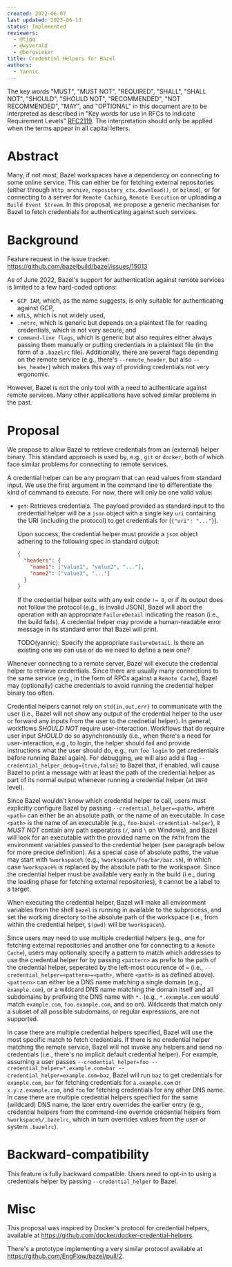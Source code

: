 ```yaml
---
created: 2022-06-07
last updated: 2023-06-13
status: Implemented
reviewers:
  - @tjgq
  - @wyverald
  - @bergsieker
title: Credential Helpers for Bazel
authors:
  - Yannic
---
```


The key words "MUST", "MUST NOT", "REQUIRED", "SHALL", "SHALL NOT", "SHOULD",
"SHOULD NOT", "RECOMMENDED", "NOT RECOMMENDED", "MAY", and "OPTIONAL" in this
document are to be interpreted as described in "Key words for use in RFCs to
Indicate Requirement Levels"
[RFC2119](https://datatracker.ietf.org/doc/html/rfc2119). The interpretation
should only be applied when the terms appear in all capital letters.


# Abstract

Many, if not most, Bazel workspaces have a dependency on connecting to some
online service. This can either be for fetching external repositories (either
through `http_archive`, `repository_ctx.download()`, or `bzlmod`), or for
connecting to a server for `Remote Caching`, `Remote Execution` or uploading
a `Build Event Stream`. In this proposal, we propose a generic mechanism for
Bazel to fetch credentials for authenticating against such services.


# Background

Feature request in the issue tracker:
    https://github.com/bazelbuild/bazel/issues/15013

As of June 2022, Bazel's support for authentication against remote services is
limited to a few hard-coded options:
- `GCP IAM`, which, as the name suggests, is only suitable for authenticating
  against GCP,
- `mTLS`, which is not widely used,
- `.netrc`, which is generic but depends on a plaintext file for reading
  credentials, which is not very secure, and
- `command-line flags`, which is generic but also requires either always passing
  them manually or putting credentials in a plaintext file (in the form of a
  `.bazelrc` file). Additionally, there are several flags depending on the
  remote service (e.g., there's `--remote_header`, but also `--bes_header`)
  which makes this way of providing credentials not very ergonomic.

However, Bazel is not the only tool with a need to authenticate against remote
services. Many other applications have solved similar problems in the past.


# Proposal

We propose to allow Bazel to retrieve credentials from an (external) helper
binary. This standard approach is used by, e.g., `git` or `docker`, both of
which face similar problems for connecting to remote services.

A credential helper can be any program that can read values from standard input.
We use the first argument in the command line to differentiate the kind of
command to execute. For now, there will only be one valid value:
- `get`: Retrieves credentials. The payload provided as standard input to the
  credential helper will be a `json` object with a single key `uri` containing
  the URI (including the protocol) to get credentials for (`{"uri": "..."}`).

  Upon success, the credential helper must provide a `json` object adhering to
  the following spec in standard output:

  ```json
  {
    "headers": {
      "name1": ["value1", "value2", "..."],
      "name2": ["value3", "..."]
    }
  }
  ```

  If the credential helper exits with any exit code `!= 0`, or if its output
  does not follow the protocol (e.g., is invalid JSON), Bazel will abort the
  operation with an appropriate `FailureDetail` indicating the reason (i.e.,
  the build fails). A credential helper may provide a human-readable error
  message in its standard error that Bazel will print.

  TODO(yannic): Specify the appropriate `FailureDetail`. Is there an existing
  one we can use or do we need to define a new one?

Whenever connecting to a remote server, Bazel will execute the credential helper
to retrieve credentials. Since there are usually many connections to the same
service (e.g., in the form of RPCs against a `Remote Cache`), Bazel may
(optionally) cache credentials to avoid running the credential helper binary too
often.

Credential helpers cannot rely on `std{in,out,err}` to communicate with the
user (i.e., Bazel will not show any output of the credential helper to the user
or forward any inputs from the user to the crednetial helper). In general,
workflows *SHOULD NOT* require user-interaction. Workflows that do require user
input *SHOULD* do so asynchronously (i.e., when there's a need for
user-interaction, e.g., to login, the helper should fail and provide
instructions what the user should do, e.g., run `foo login` to get credentials
before running Bazel again). For debugging, we will also add a flag
`--credential_helper_debug={true,false}` to Bazel that, if enabled, will cause
Bazel to print a message with at least the path of the credential helper as part
of its normal output whenever running a credential helper (at `INFO` level).

Since Bazel wouldn't know which credential helper to call, users must
explicitly configure Bazel by passing `--credential_helper=<path>`, where
`<path>` can either be an absolute path, or the name of an executable. In case
`<path>` is the name of an executable (e.g., `foo-bazel-credential-helper`), it
*MUST NOT* contain any path seperators (`/`, and `\` on Windows), and Bazel will
look for an executable with the provided name on the `PATH` from the environment
variables passed to the credential helper (see paragraph below for more precise
definition). As a special case of absolute paths, the value may start with
`%workspace%` (e.g., `%workspace%/foo/bar/baz.sh`), in which case `%workspace%`
is replaced by the absolute path to the workspace. Since the credential helper
must be available very early in the build (i.e., during the loading phase for
fetching external repositories), it cannot be a label to a target.

When executing the credential helper, Bazel will make all environment variables
from the shell `bazel` is running in available to the subprocess, and set the
working directory to the absolute path of the workspace (i.e., from within the
credential helper, `$(pwd)` will be `%workspace%`).

Since users may need to use multiple credential helpers (e.g., one for fetching
external repositories and another one for connecting to a `Remote Cache`), users
may optionally specify a pattern to match which addresses to use the credential
helper for by passing `<pattern>` as prefix to the path of the credential
helper, seperated by the left-most occurence of `=` (i.e.,
`--credential_helper=<pattern>=<path>`, where `<path>` is as defined above).
`<pattern>` can either be a DNS name matching a single domain (e.g.,
`example.com`), or a wildcard DNS name matching the domain itself and all
subdomains by prefixing the DNS name with `*.` (e.g., `*.example.com` would
match `example.com`, `foo.example.com`, and so on). Wildcards that match only a
subset of all possible subdomains, or regular expressions, are not supported.

In case there are multiple credential helpers specified, Bazel
will use the most specific match to fetch credentials. If there is no credential
helper matching the remote service, Bazel will not invoke any helpers and send
no credentials (i.e., there's no implicit default credential helper). For
example, assuming a user passes
`--credential_helper=foo --credential_helper=*.example.com=bar --credential_helper=example.com=baz`,
Bazel will run `baz` to get credentials for `example.com`, `bar` for fetching
credentials for `a.example.com` or `x.y.z.example.com`, and `foo` for fetching
credentials for any other DNS name. In case there are multiple credential
helpers specified for the same (wildcard) DNS name, the later entry overrides
the earlier entry (e.g., credential helpers from the command-line override
credential helpers from `%workspace%/.bazelrc`, which in turn overrides values
from the user or system `.bazelrc`).


# Backward-compatibility

This feature is fully backward compatible. Users need to opt-in to using a
credentials helper by passing `--credential_helper` to Bazel.


# Misc

This proposal was inspired by Docker's protocol for credential helpers,
available at https://github.com/docker/docker-credential-helpers.

There's a prototype implementing a very similar protocol available at
https://github.com/EngFlow/bazel/pull/2.
